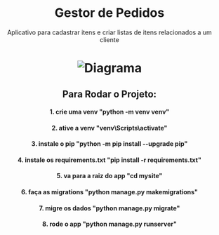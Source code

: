 <h1 align="center">Gestor de Pedidos</h1>
<p></p>
<p></p>
<p></p>
<p align="center">Aplicativo para cadastrar itens e criar listas de itens relacionados a um cliente</p>
<p></p>
<p></p>
<p></p>
<h1 align="center">
  <img alt="Diagrama" title="#Diagrama" src="./astaticfiles/diagrama.png" />
</h1>
<p></p>
<p></p>
<p></p>
<h2 align="center">Para Rodar o Projeto:</h2>
<p></p>
<p></p>
<p></p>
<h4 align="center">1. crie uma venv "python -m venv venv"</h4>
<h4 align="center">2. ative a venv "venv\Scripts\activate"</h4>
<h4 align="center">3. instale o pip "python -m pip install --upgrade pip"</h4>
<h4 align="center">4. instale os requirements.txt "pip install -r requirements.txt"</h4>
<h4 align="center">5. va para a raiz do app "cd mysite"</h4>
<h4 align="center">6. faça as migrations "python manage.py makemigrations"</h4>
<h4 align="center">7. migre os dados "python manage.py migrate"</h4>
<h4 align="center">8. rode o app "python manage.py runserver"</h4>
